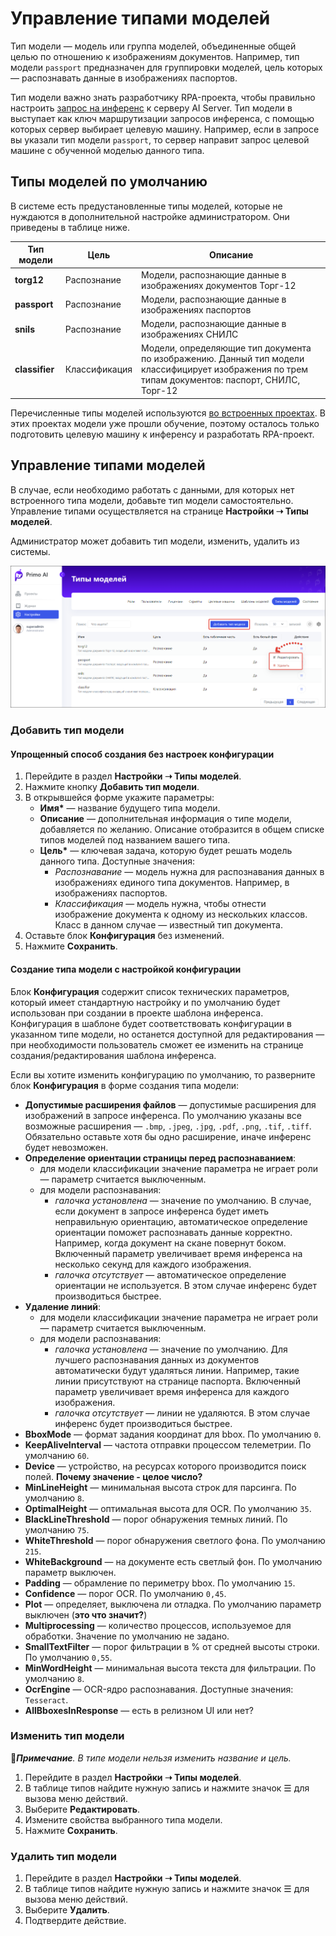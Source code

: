 # Управление типами моделей

Тип модели — модель или группа моделей, объединенные общей целью по отношению к изображениям документов. Например, тип модели `passport` предназначен для группировки моделей, цель которых — распознавать данные в изображениях паспортов.

Тип модели важно знать разработчику RPA-проекта, чтобы правильно настроить [запрос на инференс](https://docs.primo-rpa.ru/primo-rpa/g_elements/el_extra/ai_server/createrequest) к серверу AI Server. Тип модели в выступает как ключ маршрутизации запросов инференса, с помощью которых сервер выбирает целевую машину. Например, если в запросе вы указали тип модели `passport`, то сервер направит запрос целевой машине с обученной моделью данного типа. 


## Типы моделей по умолчанию
В системе есть предустановленные типы моделей, которые не нуждаются в дополнительной настройке администратором. Они приведены в таблице ниже.

| Тип модели      | Цель            | Описание         |
| --------------- | --------------- | ---------------- |
| **torg12**      | Распознание     | Модели, распознающие данные в изображениях документов Торг-12 |
| **passport**    | Распознание     | Модели, распознающие данные в изображениях паспортов |
| **snils**       | Распознание     | Модели, распознающие данные в изображениях СНИЛС |
| **classifier**  | Классификация   | Модели, определяющие тип документа по изображению. Данный тип модели классифицирует изображения по трем типам документов: паспорт, СНИЛС, Торг-12 |

Перечисленные типы моделей используются [во встроенных проектах](https://docs.primo-rpa.ru/primo-rpa/primo-rpa-ai-server/user/quick-start/about-system-projects). В этих проектах модели уже прошли обучение, поэтому осталось только подготовить целевую машину к инференсу и разработать RPA-проект. 



## Управление типами моделей
В случае, если необходимо работать с данными, для которых нет встроенного типа модели, добавьте тип модели самостоятельно. Управление типами осуществляется на странице **Настройки ➝ Типы моделей**.  

Администратор может добавить тип модели, изменить, удалить из системы.

![](<../../../.gitbook/assets1/primo-ai/model-types.png>)


### Добавить тип модели

#### Упрощенный способ создания без настроек конфигурации

1. Перейдите в раздел **Настройки ➝ Типы моделей**. 
1. Нажмите кнопку **Добавить тип модели**.
1. В открывшейся форме укажите параметры:
   * **Имя\*** — название будущего типа модели.
   * **Описание** — дополнительная информация о типе модели, добавляется по желанию. Описание отобразится в общем списке типов моделей под названием вашего типа.
   * **Цель\*** — ключевая задача, которую будет решать модель данного типа. Доступные значения:
     * *Распознавание* — модель нужна для распознавания данных в изображениях единого типа документов. Например, в изображениях паспортов.
     * *Классификация* — модель нужна, чтобы отнести изображение документа к одному из нескольких классов. Класс в данном случае — известный тип документа.
1. Оставьте блок **Конфигурация** без изменений.
1. Нажмите **Сохранить**.

#### Создание типа модели с настройкой конфигурации

Блок **Конфигурация** содержит список технических параметров, который имеет стандартную настройку и по умолчанию будет использован при создании в проекте шаблона инференса. Конфигурация в шаблоне будет соответствовать конфигурации в указанном типе модели, но останется доступной для редактирования — при необходимости пользователь сможет ее изменить на странице создания/редактирования шаблона инференса.

Если вы хотите изменить конфигурацию по умолчанию, то разверните блок **Конфигурация** в форме создания типа модели:
   * **Допустимые расширения файлов** — допустимые расширения для изображений в запросе инференса. По умолчанию указаны все возможные расширения — `.bmp`, `.jpeg`, `.jpg`, `.pdf`, `.png`, `.tif`, `.tiff`. Обязательно оставьте хотя бы одно расширение, иначе инференс будет невозможен. 
   * **Определение ориентации страницы перед распознаванием**:
     * для модели классификации значение параметра не играет роли — параметр считается выключенным.
     * для модели распознавания:
       * *галочка установлена* — значение по умолчанию. В случае, если документ в запросе инференса будет иметь неправильную ориентацию, автоматическое определение ориентации поможет распознавать данные корректно. Например, когда документ на скане повернут боком. Включенный параметр увеличивает время инференса на несколько секунд для каждого изображения.
       * *галочка отсутствует* — автоматическое определение ориентации не используется. В этом случае инференс будет производиться быстрее.
   * **Удаление линий**:
     * для модели классификации значение параметра не играет роли — параметр считается выключенным.
     * для модели распознавания:
       * *галочка установлена* — значение по умолчанию. Для лучшего распознавания данных из документов автоматически будут удаляться линии. Например, такие линии присутствуют на странице паспорта. Включенный параметр увеличивает время инференса для каждого изображения.
       * *галочка отсутствует* — линии не удаляются. В этом случае инференс будет производиться быстрее.
   * **BboxMode** — формат задания координат для bbox. По умолчанию `0`.
   * **KeepAliveInterval** — частота отправки процессом телеметрии. По умолчанию `60`.
   * **Device** — устройство, на ресурсах которого производится поиск полей. **Почему значение - целое число?**
   * **MinLineHeight** — минимальная высота строк для парсинга. По умолчанию `8`.
   * **OptimalHeight** — оптимальная высота для OCR. По умолчанию `35`.
   * **BlackLineThreshold** — порог обнаружения темных линий. По умолчанию `75`.
   * **WhiteThreshold** — порог обнаружения светлого фона. По умолчанию `215`.
   * **WhiteBackground** — на документе есть светлый фон. По умолчанию параметр выключен.
   * **Padding** — обрамление по периметру bbox. По умолчанию `15`.
   * **Confidence** — порог OCR. По умолчанию `0,45`.
   * **Plot** — определяет, выключена ли отладка. По умолчанию параметр выключен (**это что значит?**)
   * **Multiprocessing** — количество процессов, используемое для обработки. Значение по умолчанию не задано.
   * **SmallTextFilter** — порог фильтрации в % от средней высоты строки. По умолчанию `0,55`.
   * **MinWordHeight** — минимальная высота текста для фильтрации. По умолчанию `8`.
   * **OcrEngine** — OCR-ядро распознавания. Доступные значения: `Tesseract`.
   * **AllBboxesInResponse** — есть в релизном UI или нет? 






### Изменить тип модели
:large_blue_diamond:***Примечание**. В типе модели нельзя изменить название и цель.*

1. Перейдите в раздел **Настройки ➝ Типы моделей**.
2. В таблице типов найдите нужную запись и нажмите значок ☰ для вызова меню действий.
3. Выберите **Редактировать**.
4. Измените свойства выбранного типа модели.
5. Нажмите **Сохранить**.


### Удалить тип модели

1. Перейдите в раздел **Настройки ➝ Типы моделей**.
2. В таблице типов найдите нужную запись и нажмите значок ☰ для вызова меню действий.
3. Выберите **Удалить**.
4. Подтвердите действие.
